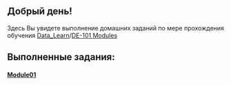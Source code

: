 ## Добрый день!
Здесь Вы увидете выполнение домашних заданий по мере прохождения обучения [Data_Learn](https://github.com/Data-Learn/data-engineering/tree/master/DE-101%20Modules)/[DE-101 Modules](https://github.com/Data-Learn/data-engineering/tree/master/DE-101%20Modules)

## Выполненные задания:
#### [Module01](https://github.com/Mbandrovskiy/Data-Learn/tree/main/Module01)

